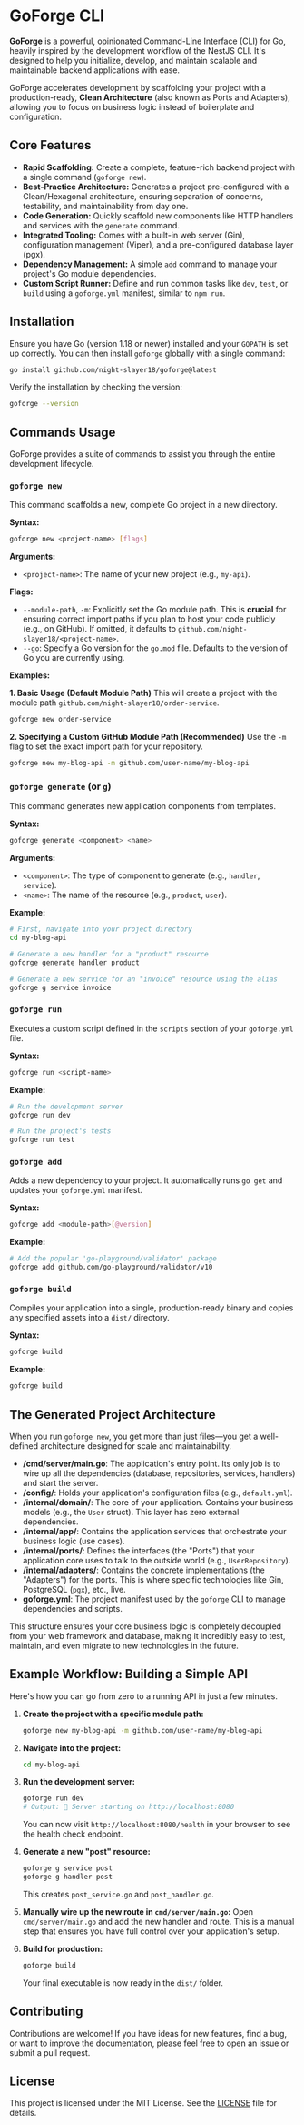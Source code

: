 # GoForge CLI

**GoForge** is a powerful, opinionated Command-Line Interface (CLI) for Go, heavily inspired by the development workflow of the NestJS CLI. It's designed to help you initialize, develop, and maintain scalable and maintainable backend applications with ease.

GoForge accelerates development by scaffolding your project with a production-ready, **Clean Architecture** (also known as Ports and Adapters), allowing you to focus on business logic instead of boilerplate and configuration.

## Core Features

* **Rapid Scaffolding:** Create a complete, feature-rich backend project with a single command (`goforge new`).
* **Best-Practice Architecture:** Generates a project pre-configured with a Clean/Hexagonal architecture, ensuring separation of concerns, testability, and maintainability from day one.
* **Code Generation:** Quickly scaffold new components like HTTP handlers and services with the `generate` command.
* **Integrated Tooling:** Comes with a built-in web server (Gin), configuration management (Viper), and a pre-configured database layer (pgx).
* **Dependency Management:** A simple `add` command to manage your project's Go module dependencies.
* **Custom Script Runner:** Define and run common tasks like `dev`, `test`, or `build` using a `goforge.yml` manifest, similar to `npm run`.

## Installation

Ensure you have Go (version 1.18 or newer) installed and your `GOPATH` is set up correctly. You can then install `goforge` globally with a single command:

```bash
go install github.com/night-slayer18/goforge@latest
```

Verify the installation by checking the version:

```bash
goforge --version
```

## Commands Usage

GoForge provides a suite of commands to assist you through the entire development lifecycle.

### `goforge new`

This command scaffolds a new, complete Go project in a new directory.

**Syntax:**

```bash
goforge new <project-name> [flags]
```

**Arguments:**

* `<project-name>`: The name of your new project (e.g., `my-api`).

**Flags:**

* `--module-path`, `-m`: Explicitly set the Go module path. This is **crucial** for ensuring correct import paths if you plan to host your code publicly (e.g., on GitHub). If omitted, it defaults to `github.com/night-slayer18/<project-name>`.
* `--go`: Specify a Go version for the `go.mod` file. Defaults to the version of Go you are currently using.

**Examples:**

**1. Basic Usage (Default Module Path)**
This will create a project with the module path `github.com/night-slayer18/order-service`.

```bash
goforge new order-service
```

**2. Specifying a Custom GitHub Module Path (Recommended)**
Use the `-m` flag to set the exact import path for your repository.

```bash
goforge new my-blog-api -m github.com/user-name/my-blog-api
```

### `goforge generate` (or `g`)

This command generates new application components from templates.

**Syntax:**

```bash
goforge generate <component> <name>
```

**Arguments:**

* `<component>`: The type of component to generate (e.g., `handler`, `service`).
* `<name>`: The name of the resource (e.g., `product`, `user`).

**Example:**

```bash
# First, navigate into your project directory
cd my-blog-api

# Generate a new handler for a "product" resource
goforge generate handler product

# Generate a new service for an "invoice" resource using the alias
goforge g service invoice
```

### `goforge run`

Executes a custom script defined in the `scripts` section of your `goforge.yml` file.

**Syntax:**

```bash
goforge run <script-name>
```

**Example:**

```bash
# Run the development server
goforge run dev

# Run the project's tests
goforge run test
```

### `goforge add`

Adds a new dependency to your project. It automatically runs `go get` and updates your `goforge.yml` manifest.

**Syntax:**

```bash
goforge add <module-path>[@version]
```

**Example:**

```bash
# Add the popular 'go-playground/validator' package
goforge add github.com/go-playground/validator/v10
```

### `goforge build`

Compiles your application into a single, production-ready binary and copies any specified assets into a `dist/` directory.

**Syntax:**

```bash
goforge build
```

**Example:**

```bash
goforge build
```

## The Generated Project Architecture

When you run `goforge new`, you get more than just files—you get a well-defined architecture designed for scale and maintainability.

* **/cmd/server/main.go**: The application's entry point. Its only job is to wire up all the dependencies (database, repositories, services, handlers) and start the server.
* **/config/**: Holds your application's configuration files (e.g., `default.yml`).
* **/internal/domain/**: The core of your application. Contains your business models (e.g., the `User` struct). This layer has zero external dependencies.
* **/internal/app/**: Contains the application services that orchestrate your business logic (use cases).
* **/internal/ports/**: Defines the interfaces (the "Ports") that your application core uses to talk to the outside world (e.g., `UserRepository`).
* **/internal/adapters/**: Contains the concrete implementations (the "Adapters") for the ports. This is where specific technologies like Gin, PostgreSQL (`pgx`), etc., live.
* **goforge.yml**: The project manifest used by the `goforge` CLI to manage dependencies and scripts.

This structure ensures your core business logic is completely decoupled from your web framework and database, making it incredibly easy to test, maintain, and even migrate to new technologies in the future.

## Example Workflow: Building a Simple API

Here's how you can go from zero to a running API in just a few minutes.

1.  **Create the project with a specific module path:**
    ```bash
    goforge new my-blog-api -m github.com/user-name/my-blog-api
    ```

2.  **Navigate into the project:**
    ```bash
    cd my-blog-api
    ```

3.  **Run the development server:**
    ```bash
    goforge run dev
    # Output: 🚀 Server starting on http://localhost:8080
    ```
    You can now visit `http://localhost:8080/health` in your browser to see the health check endpoint.

4.  **Generate a new "post" resource:**
    ```bash
    goforge g service post
    goforge g handler post
    ```
    This creates `post_service.go` and `post_handler.go`.

5.  **Manually wire up the new route in `cmd/server/main.go`:**
    Open `cmd/server/main.go` and add the new handler and route. This is a manual step that ensures you have full control over your application's setup.

6.  **Build for production:**
    ```bash
    goforge build
    ```
    Your final executable is now ready in the `dist/` folder.

## Contributing

Contributions are welcome! If you have ideas for new features, find a bug, or want to improve the documentation, please feel free to open an issue or submit a pull request.

## License

This project is licensed under the MIT License.
See the [LICENSE](LICENSE) file for details.